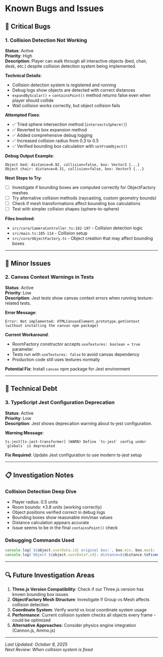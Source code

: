 # Known Bugs and Issues

## 🚨 Critical Bugs

### 1. Collision Detection Not Working
**Status**: Active  
**Priority**: High  
**Description**: Player can walk through all interactive objects (bed, chair, desk, etc.) despite collision detection system being implemented.

**Technical Details**:
- Collision detection system is registered and running
- Debug logs show objects are detected with correct distances
- `expandByScalar()` + `containsPoint()` method returns false even when player should collide
- Wall collision works correctly, but object collision fails

**Attempted Fixes**:
- ✅ Tried sphere intersection method (`intersectsSphere()`)
- ✅ Reverted to box expansion method
- ✅ Added comprehensive debug logging
- ✅ Increased collision radius from 0.3 to 0.5
- ✅ Verified bounding box calculation with `setFromObject()`

**Debug Output Example**:
```
Object bed: distance=0.92, collision=false, box: Vector3 {...}
Object chair: distance=0.31, collision=false, box: Vector3 {...}
```

**Next Steps to Try**:
- [ ] Investigate if bounding boxes are computed correctly for ObjectFactory meshes
- [ ] Try alternative collision methods (raycasting, custom geometry bounds)
- [ ] Check if mesh transformations affect bounding box calculations
- [ ] Test with simpler collision shapes (sphere-to-sphere)

**Files Involved**:
- `src/core/CameraController.ts:182-197` - Collision detection logic
- `src/main.ts:105-114` - Collision setup
- `src/core/ObjectFactory.ts` - Object creation that may affect bounding boxes

---

## 🐛 Minor Issues

### 2. Canvas Context Warnings in Tests
**Status**: Active  
**Priority**: Low  
**Description**: Jest tests show canvas context errors when running texture-related tests.

**Error Message**:
```
Error: Not implemented: HTMLCanvasElement.prototype.getContext (without installing the canvas npm package)
```

**Current Workaround**: 
- RoomFactory constructor accepts `useTextures: boolean = true` parameter
- Tests run with `useTextures: false` to avoid canvas dependency
- Production code still uses textures normally

**Potential Fix**: Install `canvas` npm package for Jest environment

---

## 🔧 Technical Debt

### 3. TypeScript Jest Configuration Deprecation
**Status**: Active  
**Priority**: Low  
**Description**: Jest shows deprecation warning about ts-jest configuration.

**Warning Message**:
```
ts-jest[ts-jest-transformer] (WARN) Define `ts-jest` config under `globals` is deprecated
```

**Fix Required**: Update Jest configuration to use modern ts-jest setup

---

## 📋 Investigation Notes

### Collision Detection Deep Dive
- Player radius: 0.5 units
- Room bounds: ±3.8 units (working correctly)
- Object positions verified correct in debug logs
- Bounding boxes show reasonable min/max values
- Distance calculation appears accurate
- Issue seems to be in the final `containsPoint()` check

### Debugging Commands Used
```typescript
console.log(`${object.userData.id} original box:`, box.min, box.max);
console.log(`Object ${object.userData?.id}: distance=${distance.toFixed(2)}, collision=${collision}, position:`, position);
```

---

## 🔍 Future Investigation Areas

1. **Three.js Version Compatibility**: Check if our Three.js version has known bounding box issues
2. **ObjectFactory Mesh Structure**: Investigate if Group vs Mesh affects collision detection
3. **Coordinate System**: Verify world vs local coordinate system usage
4. **Performance**: Current collision system checks all objects every frame - could be optimized
5. **Alternative Approaches**: Consider physics engine integration (Cannon.js, Ammo.js)

---

*Last Updated: October 8, 2025*  
*Next Review: When collision system is fixed*